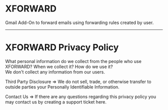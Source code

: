 # XFORWARD 

Gmail Add-On to forward emails using forwarding rules created by user.

----------------------------------------------------------------------------------------------------

# XFORWARD Privacy Policy

What personal information do we collect from the people who use XFORWARD? When we collect it? How do we use it?
<br>
We don't collect any information from our users.

Third Party Disclosure
=> We do not sell, trade, or otherwise transfer to outside parties your Personally Identifiable Information.

Contact Us
=> If there are any questions regarding this privacy policy you may contact us by creating a support ticket here.
